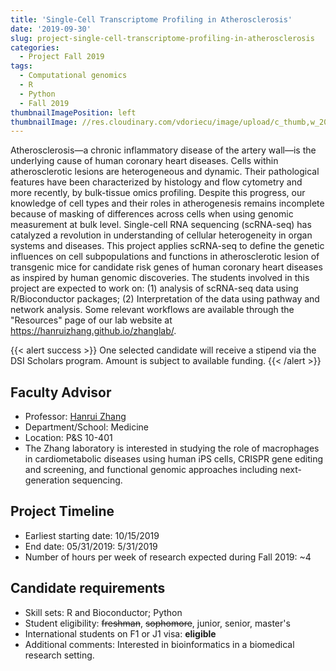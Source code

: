 ```yaml
---
title: 'Single-Cell Transcriptome Profiling in Atherosclerosis'
date: '2019-09-30'
slug: project-single-cell-transcriptome-profiling-in-atherosclerosis
categories:
  - Project Fall 2019
tags:
  - Computational genomics
  - R
  - Python
  - Fall 2019
thumbnailImagePosition: left
thumbnailImage: //res.cloudinary.com/vdoriecu/image/upload/c_thumb,w_200,g_face/v1569961190/dna_transcription_a8abd2.png
---
```

Atherosclerosis—a chronic inflammatory disease of the artery wall—is the underlying cause of human coronary heart diseases. Cells within atherosclerotic lesions are heterogeneous and dynamic. Their pathological features have been characterized by histology and flow cytometry and more recently, by bulk-tissue omics profiling. Despite this progress, our knowledge of cell types and their roles in atherogenesis remains incomplete because of masking of differences across cells when using genomic measurement at bulk level. Single-cell RNA sequencing (scRNA-seq) has catalyzed a revolution in understanding of cellular heterogeneity in organ systems and diseases. This project applies scRNA-seq to define the genetic influences on cell subpopulations and functions in atherosclerotic lesion of transgenic mice for candidate risk genes of human coronary heart diseases as inspired by human genomic discoveries. The students involved in this project are expected to work on: (1) analysis of scRNA-seq data using R/Bioconductor packages; (2) Interpretation of the data using pathway and network analysis. Some relevant workflows are available through the "Resources" page of our lab website at https://hanruizhang.github.io/zhanglab/.

<!--more-->

{{< alert success >}}
One selected candidate will receive a stipend via the DSI Scholars program. Amount is subject to available funding.
{{< /alert >}}

## Faculty Advisor
+ Professor: [Hanrui Zhang](https://hanruizhang.github.io/zhanglab/)
+ Department/School: Medicine
+ Location: P&S 10-401
+ The Zhang laboratory is interested in studying the role of macrophages in cardiometabolic diseases using human iPS cells, CRISPR gene editing and screening, and functional genomic approaches including next-generation sequencing.

## Project Timeline
+ Earliest starting date: 10/15/2019
+ End date: 05/31/2019: 5/31/2019
+ Number of hours per week of research expected during Fall 2019: ~4

## Candidate requirements
+ Skill sets: R and Bioconductor; Python
+ Student eligibility: ~~freshman~~, ~~sophomore~~, junior, senior, master's
+ International students on F1 or J1 visa: **eligible**
+ Additional comments: Interested in bioinformatics in a biomedical research setting.
